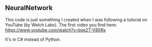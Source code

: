 ## NeuralNetwork

This code is just something I created when I was following a tutorial on YouTube (by Welch Labs). The first video you find here:
<https://www.youtube.com/watch?v=bxe2T-V8XRs>

It's in C# instead of Python.
